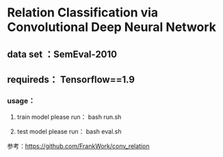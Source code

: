 # Relation Classification via Convolutional Deep Neural Network

## data set ：SemEval-2010
## requireds： Tensorflow==1.9


### usage：

1. train model please run：
	bash run.sh

2. test model please run：
	bash eval.sh
 
参考：https://github.com/FrankWork/conv_relation
